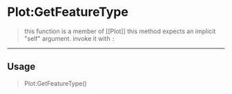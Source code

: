 # Plot:GetFeatureType
> this function is a member of [[Plot]]
> this method expects an implicit "self" argument. invoke it with `:`
-----
## Usage
> Plot:GetFeatureType()
